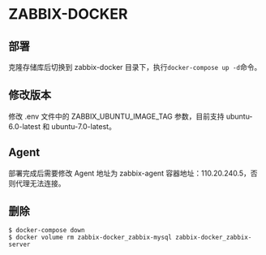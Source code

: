 # ZABBIX-DOCKER

## 部署
克隆存储库后切换到 zabbix-docker 目录下，执行`docker-compose up -d`命令。

## 修改版本
修改 .env 文件中的 ZABBIX_UBUNTU_IMAGE_TAG 参数，目前支持 ubuntu-6.0-latest 和 ubuntu-7.0-latest。

## Agent
部署完成后需要修改 Agent 地址为 zabbix-agent 容器地址：110.20.240.5，否则代理无法连接。

## 删除
```shell
$ docker-compose down
$ docker volume rm zabbix-docker_zabbix-mysql zabbix-docker_zabbix-server
```



